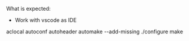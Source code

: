 What is expected:
- Work with vscode as IDE


aclocal
autoconf
autoheader
automake --add-missing
./configure 
make